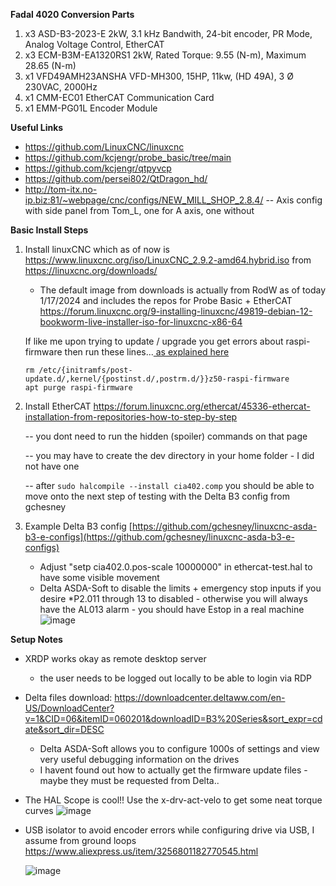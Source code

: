 **Fadal 4020 Conversion Parts**
  1. x3 ASD-B3-2023-E 2kW, 3.1 kHz Bandwith, 24-bit encoder, PR Mode, Analog Voltage Control, EtherCAT
  2. x3 ECM-B3M-EA1320RS1 2kW, Rated Torque: 9.55 (N-m), Maximum 28.65 (N-m)
  3. x1 VFD49AMH23ANSHA VFD-MH300, 15HP, 11kw, (HD 49A), 3 Ø 230VAC, 2000Hz
  4. x1 CMM-EC01 EtherCAT Communication Card
  5. x1 EMM-PG01L Encoder Module

**Useful Links**
* https://github.com/LinuxCNC/linuxcnc
* https://github.com/kcjengr/probe_basic/tree/main
* https://github.com/kcjengr/qtpyvcp
* https://github.com/persei802/QtDragon_hd/
* http://tom-itx.no-ip.biz:81/~webpage/cnc/configs/NEW_MILL_SHOP_2.8.4/ -- Axis config with side panel from Tom_L, one for A axis, one without
  
**Basic Install Steps**
1. Install linuxCNC which as of now is https://www.linuxcnc.org/iso/LinuxCNC_2.9.2-amd64.hybrid.iso from https://linuxcnc.org/downloads/
    * The default image from downloads is actually from RodW as of today 1/17/2024 and includes the repos for Probe Basic + EtherCAT https://forum.linuxcnc.org/9-installing-linuxcnc/49819-debian-12-bookworm-live-installer-iso-for-linuxcnc-x86-64

    If like me upon trying to update / upgrade you get errors about raspi-firmware then run these lines...[ as explained here](https://forum.linuxcnc.org/9-installing-linuxcnc/49819-debian-12-bookworm-live-installer-iso-for-linuxcnc-x86-64?start=110#290983)
    ```
    rm /etc/{initramfs/post-update.d/,kernel/{postinst.d/,postrm.d/}}z50-raspi-firmware
    apt purge raspi-firmware
    ```

3. Install EtherCAT https://forum.linuxcnc.org/ethercat/45336-ethercat-installation-from-repositories-how-to-step-by-step

    -- you dont need to run the hidden (spoiler) commands on that page
   
    -- you may have to create the dev directory in your home folder - I did not have one

    -- after ```sudo halcompile --install cia402.comp``` you should be able to move onto the next step of testing with the Delta B3 config from gchesney

4. Example Delta B3 config [https://github.com/gchesney/linuxcnc-asda-b3-e-configs](https://github.com/gchesney/linuxcnc-asda-b3-e-configs)

    * Adjust "setp cia402.0.pos-scale 10000000" in ethercat-test.hal to have some visible movement
    * Delta ASDA-Soft to disable the limits + emergency stop inputs if you desire 
        *P2.011 through 13 to disabled - otherwise you will always have the AL013 alarm - you should have Estop in a real machine
    ![image](https://github.com/clowrey/LinuxCNC-Fadal4020/assets/6935928/08a85ce8-dc3d-488c-aabb-e7375cb46d4a)


**Setup Notes**

* XRDP works okay as remote desktop server
  * the user needs to be logged out locally to be able to login via RDP

* Delta files download: https://downloadcenter.deltaww.com/en-US/DownloadCenter?v=1&CID=06&itemID=060201&downloadID=B3%20Series&sort_expr=cdate&sort_dir=DESC
  *  Delta ASDA-Soft allows you to configure 1000s of settings and view very useful debugging information on the drives
  * I havent found out how to actually get the firmware update files - maybe they must be requested from Delta..

* The HAL Scope is cool!! Use the x-drv-act-velo to get some neat torque curves
![image](https://github.com/clowrey/LinuxCNC-Fadal4020/assets/6935928/b902c1cc-a7c7-462b-9e64-15960e74ded6)


* USB isolator to avoid encoder errors while configuring drive via USB, I assume from ground loops https://www.aliexpress.us/item/3256801182770545.html
  
  ![image](https://github.com/clowrey/LinuxCNC-Fadal4020/assets/6935928/0739d409-364d-4051-bb37-04512a0eb0d1)





